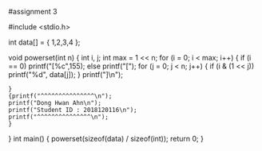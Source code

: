 #assignment 3

#include <stdio.h>

int data[] = { 1,2,3,4 };

void powerset(int n)
{
	int i, j;
	int max = 1 << n;
	for (i = 0; i < max; i++) {
		if (i == 0)
			printf("[%c",155);
		else
		printf("[");
		for (j = 0; j < n; j++) {
			if (i & (1 << j)) printf("%d", data[j]);
		}
		printf("]\n");
		
	}
	{printf("^^^^^^^^^^^^^^^\n");
	printf("Dong Hwan Ahn\n");
	printf("Student ID : 2018120116\n");
	printf("^^^^^^^^^^^^^^^\n");
	}
}
int main()
{
	powerset(sizeof(data) / sizeof(int));
	return 0;
}